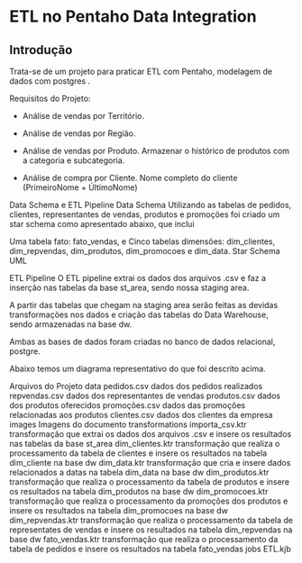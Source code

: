 <h1>ETL no Pentaho Data Integration</h1>
  
  
  
<h2>Introdução</h2>

 Trata-se de um projeto para praticar ETL com Pentaho, modelagem de dados com postgres .

Requisitos do Projeto:

+  Análise de vendas por Território.

+  Análise de vendas por Região.

+  Análise de vendas por Produto.
	Armazenar o histórico de produtos com a categoria e subcategoria.
  
  
+  Análise de compra por Cliente.
	Nome completo do cliente (PrimeiroNome + ÚltimoNome)


Data Schema e ETL Pipeline
Data Schema
Utilizando as tabelas de pedidos, clientes, representantes de vendas, produtos e promoções foi criado um star schema como apresentado abaixo, que inclui

Uma tabela fato: fato_vendas, e
Cinco tabelas dimensões: dim_clientes, dim_repvendas, dim_produtos, dim_promocoes e dim_data.
Star Schema UML

ETL Pipeline
O ETL pipeline extrai os dados dos arquivos .csv e faz a inserção nas tabelas da base st_area, sendo nossa staging area.

A partir das tabelas que chegam na staging area serão feitas as devidas transformações nos dados e criação das tabelas do Data Warehouse, sendo armazenadas na base dw.

Ambas as bases de dados foram criadas no banco de dados relacional, postgre.



Abaixo temos um diagrama representativo do que foi descrito acima.









Arquivos do Projeto
data
pedidos.csv
dados dos pedidos realizados
repvendas.csv
dados dos representantes de vendas
produtos.csv
dados dos produtos oferecidos
promoções.csv
dados das promoções relacionadas aos produtos
clientes.csv
dados dos clientes da empresa
images
Imagens do documento
transformations
importa_csv.ktr
transformação que extrai os dados dos arquivos .csv e insere os resultados nas tabelas da base st_area
dim_clientes.ktr
transformação que realiza o processamento da tabela de clientes e insere os resultados na tabela dim_cliente na base dw
dim_data.ktr
transformação que cria e insere dados relacionados a datas na tabela dim_data na base dw
dim_produtos.ktr
transformação que realiza o processamento da tabela de produtos e insere os resultados na tabela dim_produtos na base dw
dim_promocoes.ktr
transformação que realiza o processamento da promoções dos produtos e insere os resultados na tabela dim_promocoes na base dw
dim_repvendas.ktr
transformação que realiza o processamento da tabela de representates de vendas e insere os resultados na tabela dim_repvendas na base dw
fato_vendas.ktr
transformação que realiza o processamento da tabela de pedidos e insere os resultados na tabela fato_vendas
jobs
ETL.kjb
